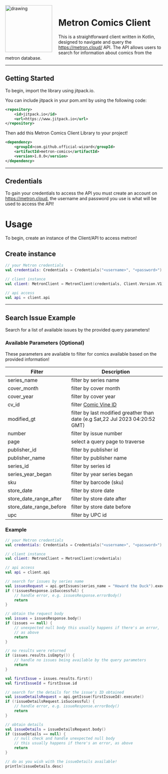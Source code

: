 <img align="left" src="https://i.imgur.com/QoJjbkn.png" alt="drawing" width="150" style="margin-right: 20px;"/>

# Metron Comics Client
This is a straightforward client written in Kotlin, designed to navigate and query the https://metron.cloud/ API. The API allows users to search for information about comics from the metron database.

---

## Getting Started

To begin, import the library using jitpack.io.

You can include jitpack in your pom.xml by using the following code:
```xml
<repository>
    <id>jitpack.io</id>
    <url>https://www.jitpack.io</url>
</repository>
```

Then add this Metron Comics Client Library to your project!

```xml
<dependency>
    <groupId>com.github.official-wizard</groupId>
    <artifactId>metron-comics</artifactId>
    <version>1.0.0</version>
</dependency>
```
---

## Credentials
To gain your credentials to access the API you must create an account on https://metron.cloud, the username and password you use is what will be used to access the API!

# Usage
To begin, create an instance of the Client/API to access metron!

## Create instance
```kotlin
// your Metron credentials
val credentials: Credentials = Credentials("<username>", "<password>")

// client instance 
val client: MetronClient = MetronClient(credentials, Client.Version.V1)

// api access
val api = client.api
```

---

## Search Issue Example
Search for a list of available issues by the provided query parameters!
### Available Parameters (Optional)
These parameters are available to filter for comics available based on the provided information!

Filter  | Description
-------- | -------------
series_name | filter by series name
cover_month  | filter by cover month
cover_year  | filter by cover year
cv_id  | filter [Comic Vine ID](https://www.wikidata.org/wiki/Property:P5905)
modified_gt | filter by last modified greather than date (e.g Sat,22 Jul 2023 04:20:52 GMT)
number | filter by issue number
page | select a query page to traverse
publisher_id | filter by publisher id
publisher_name | filter by publisher name
series_id | filter by series id
series_year_began | filter by year series began
sku | filter by barcode (sku)
store_date | filter by store date
store_date_range_after | filter by store date after
store_date_range_before | filter by store date before
upc | filter by UPC id


### Example
```kotlin
// your Metron credentials
val credentials: Credentials = Credentials("<username>", "<password>")

// client instance 
val client: MetronClient = MetronClient(credentials)

// api access
val api = client.api

// search for issues by series name
val issuesRequest = api.getIssues(series_name = "Howard the Duck").execute()
if (!issuesResponse.isSuccessful) {
    // handle error, e.g. issuesResponse.errorBody() 
    return
}

// obtain the request body
val issues = issuesResponse.body()
if (issues == null) {
    // unexpected null body this usually happens if there's an error, 
    // as above
    return
}

// no results were returned
if (issues.results.isEmpty()) {
    // handle no issues being available by the query parameters
    return
}

val firstIssue = issues.results.first()
val firstIssueId = firstIssue.id

// search for the details for the issue's ID obtained
val issueDetailsRequest = api.getIssue(firstIssueId).execute()
if (!issueDetailsRequest.isSuccessful) {
    // handle error, e.g. issueResponse.errorBody() 
    return
}

// obtain details
val issueDetails = issueDetailsRequest.body()
if (issueDetails == null) {
    // null check and handle unexpected null body
    // this usually happens if there's an error, as above
    return
}

// do as you wish with the issueDetails available!
println(issueDetails.desc)
```